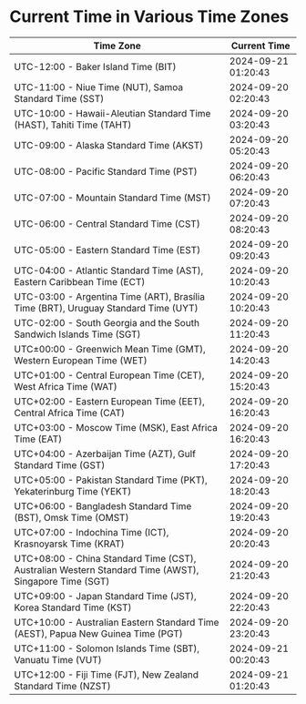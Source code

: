 # Current Time in Various Time Zones

| Time Zone | Current Time |
|-----------|--------------|
| UTC-12:00 - Baker Island Time (BIT) | 2024-09-21 01:20:43 |
| UTC-11:00 - Niue Time (NUT), Samoa Standard Time (SST) | 2024-09-20 02:20:43 |
| UTC-10:00 - Hawaii-Aleutian Standard Time (HAST), Tahiti Time (TAHT) | 2024-09-20 03:20:43 |
| UTC-09:00 - Alaska Standard Time (AKST) | 2024-09-20 05:20:43 |
| UTC-08:00 - Pacific Standard Time (PST) | 2024-09-20 06:20:43 |
| UTC-07:00 - Mountain Standard Time (MST) | 2024-09-20 07:20:43 |
| UTC-06:00 - Central Standard Time (CST) | 2024-09-20 08:20:43 |
| UTC-05:00 - Eastern Standard Time (EST) | 2024-09-20 09:20:43 |
| UTC-04:00 - Atlantic Standard Time (AST), Eastern Caribbean Time (ECT) | 2024-09-20 10:20:43 |
| UTC-03:00 - Argentina Time (ART), Brasília Time (BRT), Uruguay Standard Time (UYT) | 2024-09-20 10:20:43 |
| UTC-02:00 - South Georgia and the South Sandwich Islands Time (SGT) | 2024-09-20 11:20:43 |
| UTC±00:00 - Greenwich Mean Time (GMT), Western European Time (WET) | 2024-09-20 14:20:43 |
| UTC+01:00 - Central European Time (CET), West Africa Time (WAT) | 2024-09-20 15:20:43 |
| UTC+02:00 - Eastern European Time (EET), Central Africa Time (CAT) | 2024-09-20 16:20:43 |
| UTC+03:00 - Moscow Time (MSK), East Africa Time (EAT) | 2024-09-20 16:20:43 |
| UTC+04:00 - Azerbaijan Time (AZT), Gulf Standard Time (GST) | 2024-09-20 17:20:43 |
| UTC+05:00 - Pakistan Standard Time (PKT), Yekaterinburg Time (YEKT) | 2024-09-20 18:20:43 |
| UTC+06:00 - Bangladesh Standard Time (BST), Omsk Time (OMST) | 2024-09-20 19:20:43 |
| UTC+07:00 - Indochina Time (ICT), Krasnoyarsk Time (KRAT) | 2024-09-20 20:20:43 |
| UTC+08:00 - China Standard Time (CST), Australian Western Standard Time (AWST), Singapore Time (SGT) | 2024-09-20 21:20:43 |
| UTC+09:00 - Japan Standard Time (JST), Korea Standard Time (KST) | 2024-09-20 22:20:43 |
| UTC+10:00 - Australian Eastern Standard Time (AEST), Papua New Guinea Time (PGT) | 2024-09-20 23:20:43 |
| UTC+11:00 - Solomon Islands Time (SBT), Vanuatu Time (VUT) | 2024-09-21 00:20:43 |
| UTC+12:00 - Fiji Time (FJT), New Zealand Standard Time (NZST) | 2024-09-21 01:20:43 |
